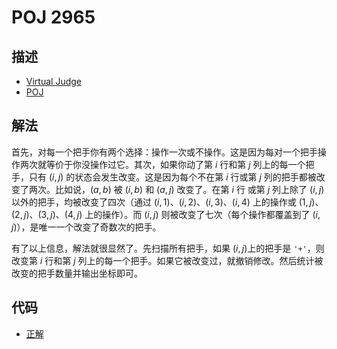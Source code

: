 # POJ 2965

## 描述

- [Virtual Judge](https://vjudge.net/problem/POJ-2965)
- [POJ](http://poj.org/problem?id=2965)

## 解法

首先，对每一个把手你有两个选择：操作一次或不操作。这是因为每对一个把手操作两次就等价于你没操作过它。其次，如果你动了第 $i$ 行和第 $j$ 列上的每一个把手，只有 $(i,j)$ 的状态会发生改变。这是因为每个不在第 $i$ 行或第 $j$ 列的把手都被改变了两次。比如说，$(a,b)$ 被 $(i,b)$ 和 $(a,j)$ 改变了。在第 $i$ 行 或第 $j$ 列上除了 $(i,j)$ 以外的把手，均被改变了四次（通过 $(i,1)$、$(i,2)$、$(i,3)$、$(i,4)$ 上的操作或 $(1,j)$、$(2,j)$、$(3,j)$、$(4,j)$ 上的操作）。而 $(i,j)$ 则被改变了七次（每个操作都覆盖到了 $(i,j)$），是唯一一个改变了奇数次的把手。

有了以上信息，解法就很显然了。先扫描所有把手，如果 $(i,j)$上的把手是 `'+'`，则改变第 $i$ 行和第 $j$ 列上的每一个把手。如果它被改变过，就撤销修改。然后统计被改变的把手数量并输出坐标即可。

## 代码

- [正解](POJ.2965.0.cpp)
